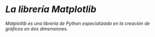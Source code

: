 # **_La librería Matplotlib_**

_Matplotlib es una librería de Python especializada en la creación de gráficos en dos dimensiones._
